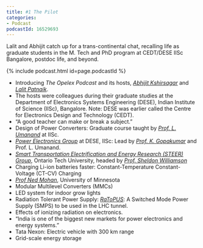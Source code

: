 ```yaml
---
title: #1 The Pilot
categories:
- Podcast
podcastId: 16529693
---
```


Lalit and Abhijit catch up for a trans-continental chat, recalling life as graduate students in the M. Tech and PhD program at CEDT/DESE IISc Bangalore, postdoc life, and beyond.

{% include podcast.html id=page.podcastId %}

<!-- more -->

-   Introducing *The Opelex Podcast* and its hosts, [*Abhijit
    Kshirsagar*](https://iitdh.ac.in/~kabhijit/) and [*Lalit
    Patnaik*](https://twitter.com/lalitpatnaik).
-   The hosts were colleagues during their graduate studies at the
    Department of Electronics Systems Engineering (DESE), Indian
    Institute of Science (IISc), Bangalore. Note: DESE was earlier
    called the Centre for Electronics Design and Technology (CEDT).
-   “A good teacher can make or break a subject.”
-   Design of Power Converters: Graduate course taught by [*Prof. L.
    Umanand*](http://surya.dese.iisc.ac.in/lu/) at IISc.
-   [*Power Electronics
    Group*](https://dese.iisc.ac.in/power-electronics-lab/) at DESE,
    IISc: Lead by [*Prof. K.
    Gopakumar*](https://faculty.dese.iisc.ac.in/kgopakumar/) and
    Prof. L. Umanand.
-   [*Smart Transportation Electrification and Energy Research (STEER)
    Group*](https://engineering.ontariotechu.ca/steer/index.php),
    Ontario Tech University, headed by [*Prof. Sheldon
    Williamson*](https://ontariotechu.ca/experts/feas/sheldon-williamson.php)
-   Charging Li-ion batteries faster: Constant-Temperature
    Constant-Voltage (CT-CV) Charging
-   [*Prof Ned Mohan*](https://nedmohan.umn.edu/), University of
    Minnesota
-   Modular Multilevel Converters (MMCs)
-   LED system for indoor grow lights
-   Radiation Tolerant Power Supply:
    [*RaToPUS*](https://ohwr.org/project/psu-rad-acdc-230v-12v5v-110w/wikis/home):
    A Switched Mode Power Supply (SMPS) to be used in the LHC tunnel.
-   Effects of ionizing radiation on electronics.
-   “India is one of the biggest new markets for power electronics and
    energy systems.”
-   Tata Nexon: Electric vehicle with 300 km range
-   Grid-scale energy storage
